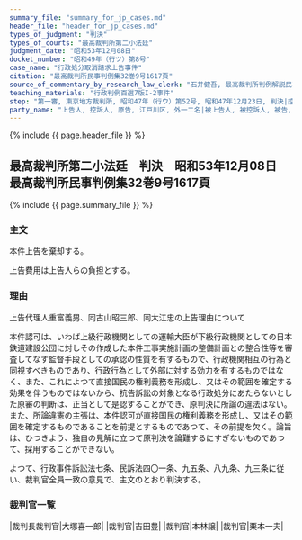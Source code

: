 ```yaml
---
summary_file: "summary_for_jp_cases.md"
header_file: "header_for_jp_cases.md"
types_of_judgment: "判決"
types_of_courts: "最高裁判所第二小法廷"
judgment_date: "昭和53年12月08日"
docket_number: "昭和49年（行ツ）第8号"
case_name: "行政処分取消請求上告事件"
citation: "最高裁判所民事判例集32巻9号1617頁"
source_of_commentary_by_research_law_clerk: "石井健吾, 最高裁判所判例解説民事篇昭和53年度531頁"
teaching_materials: "行政判例百選7版I-2事件"
step: "第一審, 東京地方裁判所, 昭和47年（行ウ）第52号, 昭和47年12月23日, 判決|控訴審, 東京高等裁判所, 昭和47年（行コ）第95号, 昭和48年10月24日, 判決"
party_name: "上告人, 控訴人, 原告, 江戸川区, 外一二名|被上告人, 被控訴人, 被告, 運輸大臣"
---
```


{% include {{ page.header_file }}  %}

## 最高裁判所第二小法廷　判決　昭和53年12月08日　最高裁判所民事判例集32巻9号1617頁




{% include {{ page.summary_file }}  %}







### 主文



本件上告を棄却する。

上告費用は上告人らの負担とする。





### 理由



上告代理人重富義男、同古山昭三郎、同大江忠の上告理由について

本件認可は、いわば上級行政機関としての運輸大臣が下級行政機関としての日本鉄道建設公団に対しその作成した本件工事実施計画の整備計画との整合性等を審査してなす監督手段としての承認の性質を有するもので、行政機関相互の行為と同視すべきものであり、行政行為として外部に対する効力を有するものではなく、また、これによつて直接国民の権利義務を形成し、又はその範囲を確定する効果を伴うものではないから、抗告訴訟の対象となる行政処分にあたらないとした原審の判断は、正当として是認することができ、原判決に所論の違法はない。また、所論違憲の主張は、本件認可が直接国民の権利義務を形成し、又はその範囲を確定するものであることを前提とするものであつて、その前提を欠く。論旨は、ひつきよう、独自の見解に立つて原判決を論難するにすぎないものであつて、採用することができない。

よつて、行政事件訴訟法七条、民訴法四〇一条、九五条、八九条、九三条に従い、裁判官全員一致の意見で、主文のとおり判決する。

### 裁判官一覧

|裁判長裁判官|大塚喜一郎|
|裁判官|吉田豊|
|裁判官|本林譲|
|裁判官|栗本一夫|




